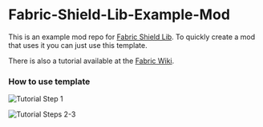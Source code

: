 # Fabric-Shield-Lib-Example-Mod
This is an example mod repo for [Fabric Shield Lib](https://github.com/CrimsonDawn45/Fabric-Shield-Lib/tree/1.17).
To quickly create a mod that uses it you can just use this template.

There is also a tutorial available at the [Fabric Wiki](https://fabricmc.net/wiki/tutorial:shield).

### How to use template
![Tutorial Step 1](https://i.imgur.com/dWYon3x.png)


![Tutorial Steps 2-3](https://i.imgur.com/BD7nd10.png)
